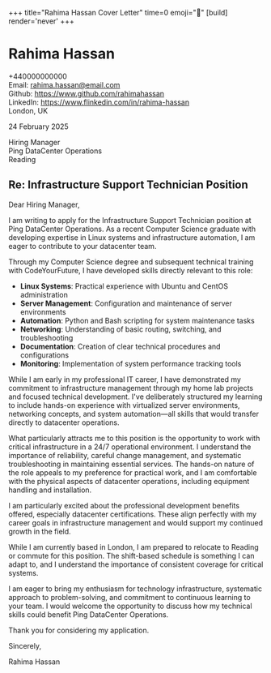 +++
title="Rahima Hassan Cover Letter" 
time=0 
emoji="📝" 
[build]
render='never'
+++

# Rahima Hassan

+440000000000  
Email: rahima.hassan@email.com  
Github: https://www.github.com/rahimahassan  
LinkedIn: https://www.flinkedin.com/in/rahima-hassan  
London, UK

24 February 2025

Hiring Manager  
Ping DataCenter Operations  
Reading

## Re: Infrastructure Support Technician Position

Dear Hiring Manager,

I am writing to apply for the Infrastructure Support Technician position at Ping DataCenter Operations. As a recent Computer Science graduate with developing expertise in Linux systems and infrastructure automation, I am eager to contribute to your datacenter team.

Through my Computer Science degree and subsequent technical training with CodeYourFuture, I have developed skills directly relevant to this role:

- **Linux Systems**: Practical experience with Ubuntu and CentOS administration
- **Server Management**: Configuration and maintenance of server environments
- **Automation**: Python and Bash scripting for system maintenance tasks
- **Networking**: Understanding of basic routing, switching, and troubleshooting
- **Documentation**: Creation of clear technical procedures and configurations
- **Monitoring**: Implementation of system performance tracking tools

While I am early in my professional IT career, I have demonstrated my commitment to infrastructure management through my home lab projects and focused technical development. I've deliberately structured my learning to include hands-on experience with virtualized server environments, networking concepts, and system automation—all skills that would transfer directly to datacenter operations.

What particularly attracts me to this position is the opportunity to work with critical infrastructure in a 24/7 operational environment. I understand the importance of reliability, careful change management, and systematic troubleshooting in maintaining essential services. The hands-on nature of the role appeals to my preference for practical work, and I am comfortable with the physical aspects of datacenter operations, including equipment handling and installation.

I am particularly excited about the professional development benefits offered, especially datacenter certifications. These align perfectly with my career goals in infrastructure management and would support my continued growth in the field.

While I am currently based in London, I am prepared to relocate to Reading or commute for this position. The shift-based schedule is something I can adapt to, and I understand the importance of consistent coverage for critical systems.

I am eager to bring my enthusiasm for technology infrastructure, systematic approach to problem-solving, and commitment to continuous learning to your team. I would welcome the opportunity to discuss how my technical skills could benefit Ping DataCenter Operations.

Thank you for considering my application.

Sincerely,

Rahima Hassan
